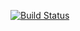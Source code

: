 [![Build Status](https://travis-ci.com/GeorgeA93/m8s.svg?token=QpLvYphsDMsusCBuTvjJ&branch=master)](https://travis-ci.com/GeorgeA93/m8s)
